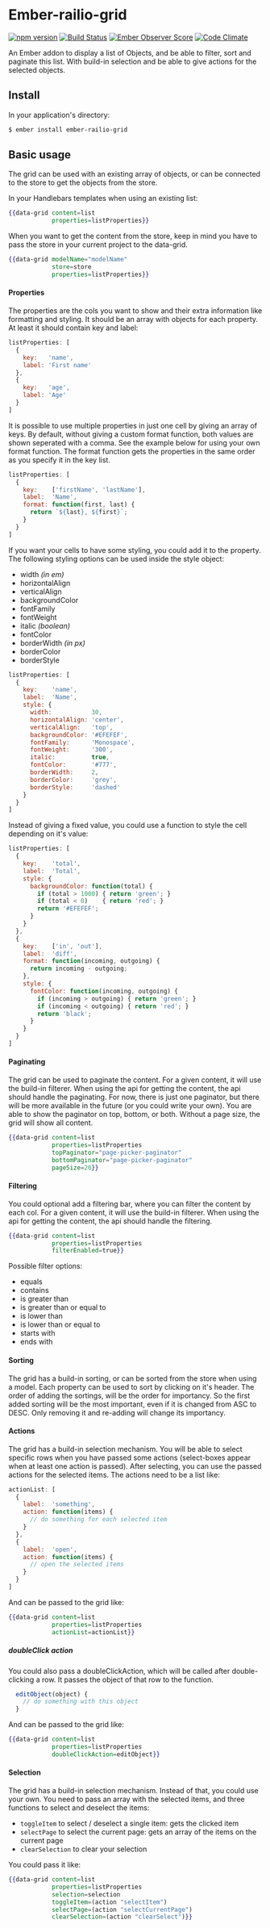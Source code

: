 # Ember-railio-grid
[![npm version](https://badge.fury.io/js/ember-railio-grid.svg)](http://badge.fury.io/js/ember-railio-grid) [![Build Status](https://travis-ci.org/Fabriquartz/ember-railio-grid.svg)](https://travis-ci.org/Fabriquartz/ember-railio-grid) [![Ember Observer Score](http://emberobserver.com/badges/ember-railio-grid.svg)](http://emberobserver.com/addons/ember-railio-grid) [![Code Climate](https://codeclimate.com/github/Fabriquartz/ember-railio-grid/badges/gpa.svg)](https://codeclimate.com/github/Fabriquartz/ember-railio-grid)

An Ember addon to display a list of Objects, and be able to filter, sort and paginate this list. With build-in selection and be able to give actions for the selected objects.

## Install

In your application's directory:

```sh
$ ember install ember-railio-grid
```

## Basic usage

The grid can be used with an existing array of objects, or can be connected to the store to get the objects from the store. 

In your Handlebars templates when using an existing list:

```handlebars
{{data-grid content=list
            properties=listProperties}}
```

When you want to get the content from the store, keep in mind you have to pass the store in your current project to the data-grid.

```handlebars
{{data-grid modelName="modelName"
            store=store
            properties=listProperties}}
```

#### Properties

The properties are the cols you want to show and their extra information like formatting and styling. 
It should be an array with objects for each property. At least it should contain key and label:

```js
listProperties: [
  {
    key:   'name',
    label: 'First name'
  },
  {
    key:   'age',
    label: 'Age'
  }
]
```

It is possible to use multiple properties in just one cell by giving an array of keys. By default, without giving a custom format function, both values are shown seperated with a comma. See the example below for using your own format function. The format function gets the properties in the same order as you specify it in the key list. 

```js
listProperties: [
  {
    key:    ['firstName', 'lastName'],
    label:  'Name',
    format: function(first, last) {
      return `${last}, ${first}`;
    }
  }
]
```

If you want your cells to have some styling, you could add it to the property. The following styling options can be used inside the style object: 

- width *(in em)*
- horizontalAlign
- verticalAlign
- backgroundColor
- fontFamily
- fontWeight
- italic *(boolean)*
- fontColor
- borderWidth *(in px)*
- borderColor
- borderStyle

```js
listProperties: [
  {
    key:    'name',
    label:  'Name',
    style: {
      width:           30,
      horizontalAlign: 'center',
      verticalAlign:   'top',
      backgroundColor: '#EFEFEF',
      fontFamily:      'Monospace',
      fontWeight:      '300',
      italic:          true,
      fontColor:       '#777',
      borderWidth:     2,
      borderColor:     'grey',
      borderStyle:     'dashed'
    }
  }
]
```

Instead of giving a fixed value, you could use a function to style the cell depending on it's value:

```js
listProperties: [
  {
    key:    'total',
    label:  'Total',
    style: {
      backgroundColor: function(total) {
        if (total > 1000) { return 'green'; } 
        if (total < 0)    { return 'red'; }
        return '#EFEFEF';
      }
    }
  },
  {
    key:    ['in', 'out'],
    label:  'diff',
    format: function(incoming, outgoing) {
      return incoming - outgoing;
    },
    style: {
      fontColor: function(incoming, outgoing) {
        if (incoming > outgoing) { return 'green'; } 
        if (incoming < outgoing) { return 'red'; }
        return 'black';
      }
    }
  }
]
```

#### Paginating

The grid can be used to paginate the content. For a given content, it will use the build-in filterer. When using the api for getting the content, the api should handle the paginating. For now, there is just one paginator, but there will be more available in the future (or you could write your own). You are able to show the paginator on top, bottom, or both. Without a page size, the grid will show all content.

```handlebars
{{data-grid content=list
            properties=listProperties
            topPaginator="page-picker-paginator"
            bottomPaginator="page-picker-paginator"
            pageSize=20}}
```

#### Filtering

You could optional add a filtering bar, where you can filter the content by each col. For a given content, it will use the build-in filterer. When using the api for getting the content, the api should handle the filtering.

```handlebars
{{data-grid content=list
            properties=listProperties
            filterEnabled=true}}
```

Possible filter options:

- equals
- contains
- is greater than
- is greater than or equal to
- is lower than
- is lower than or equal to
- starts with
- ends with

#### Sorting

The grid has a build-in sorting, or can be sorted from the store when using a model. Each property can be used to sort by clicking on it's header. The order of adding the sortings, will be the order for importancy. So the first added sorting will be the most important, even if it is changed from ASC to DESC. Only removing it and re-adding will change its importancy.

#### Actions

The grid has a build-in selection mechanism. You will be able to select specific rows when you have passed some actions (select-boxes appear when at least one action is passed). After selecting, you can use the passed actions for the selected items. The actions need to be a list like:

```js
actionList: [
  {
    label:  'something',
    action: function(items) {
      // do something for each selected item
    }
  },
  {
    label:  'open',
    action: function(items) {
      // open the selected items
    }
  }
]
```

And can be passed to the grid like:

```handlebars
{{data-grid content=list
            properties=listProperties
            actionList=actionList}}
```

##### doubleClick action

You could also pass a doubleClickAction, which will be called after double-clicking a row. It passes the object of that row to the function.

```js
  editObject(object) {
    // do something with this object
  }
```

And can be passed to the grid like:

```handlebars
{{data-grid content=list
            properties=listProperties
            doubleClickAction=editObject}}
```

#### Selection

The grid has a build-in selection mechanism. Instead of that, you could use your own. You need to pass an array with the selected items, and three functions to select and deselect the items:
- `toggleItem` to select / deselect a single item: gets the clicked item
- `selectPage` to select the current page: gets an array of the items on the current page
- `clearSelection` to clear your selection

You could pass it like:

```handlebars
{{data-grid content=list
            properties=listProperties
            selection=selection
            toggleItem=(action "selectItem")
            selectPage=(action "selectCurrentPage")
            clearSelection=(action "clearSelect")}}
```
